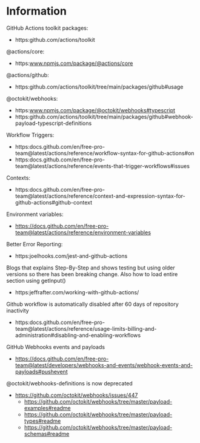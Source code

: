 # Information

GitHub Actions toolkit packages:

- https:github.com/actions/toolkit

@actions/core:

- https:www.npmjs.com/package/@actions/core

@actions/github:

- https:github.com/actions/toolkit/tree/main/packages/github#usage

@octokit/webhooks:

- https:www.npmjs.com/package/@octokit/webhooks#typescript
- https:github.com/actions/toolkit/tree/main/packages/github#webhook-payload-typescript-definitions

Workflow Triggers:

- https:docs.github.com/en/free-pro-team@latest/actions/reference/workflow-syntax-for-github-actions#on
- https:docs.github.com/en/free-pro-team@latest/actions/reference/events-that-trigger-workflows#issues

Contexts:

- https:docs.github.com/en/free-pro-team@latest/actions/reference/context-and-expression-syntax-for-github-actions#github-context

Environment variables:

- <https://docs.github.com/en/free-pro-team@latest/actions/reference/environment-variables>

Better Error Reporting:

- https:joelhooks.com/jest-and-github-actions

Blogs that explains Step-By-Step and shows testing but using older versions so there has been breaking change. Also how to load entire section using getInput()

- https:jeffrafter.com/working-with-github-actions/

Github workflow is automatically disabled after 60 days of repository inactivity

- https:docs.github.com/en/free-pro-team@latest/actions/reference/usage-limits-billing-and-administration#disabling-and-enabling-workflows

GitHub Webhooks events and payloads

- <https://docs.github.com/en/free-pro-team@latest/developers/webhooks-and-events/webhook-events-and-payloads#pushevent>

@octokit/webhooks-definitions is now deprecated

- <https://github.com/octokit/webhooks/issues/447>
  - <https://github.com/octokit/webhooks/tree/master/payload-examples#readme>
  - <https://github.com/octokit/webhooks/tree/master/payload-types#readme>
  - <https://github.com/octokit/webhooks/tree/master/payload-schemas#readme>
